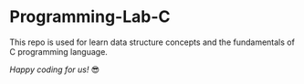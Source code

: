 # Programming-Lab-C
This repo is used for learn data structure concepts and the fundamentals of C programming language.

*Happy coding for us!* 😎